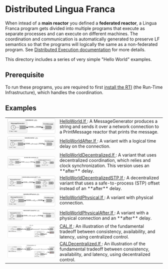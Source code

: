 # Distributed Lingua Franca

When intead of a **main reactor** you defined a **federated reactor**, a Lingua Franca program gets divided into multiple programs that execute as separate processes and can execute on different machines. The coordination and communication is automatically generated to preserve LF semantics so that the programs will logically the same as a non-federated program. See [Distributed Execution documentation](https://www.lf-lang.org/docs/handbook/distributed-execution?target=c) for more details.

This directory includes a series of very simple "Hello World" examples.

## Prerequisite

To run these programs, you are required to first [install the RTI](https://www.lf-lang.org/docs/handbook/distributed-execution?target=c#installation-of-the-rti) (the Run-Time Infrastructure), which handles the coordination.

## Examples

<table>
<tr>
<td> <img src="img/HelloWorld.png" alt="HelloWorld" width="100%"> </td>
<td> <a href="HelloWorld.lf"> HelloWorld.lf </a>: A MessageGenerator produces a string and sends it over a network connection to a PrintMessage reactor that prints the message.</td>
</tr>
<tr>
<td> <img src="img/HelloWorldAfter.png" alt="HelloWorldAfter" width="100%"> </td>
<td> <a href="HelloWorldAfter.lf"> HelloWorldAfter.lf </a>: A variant with a logical time delay on the connection.</td>
</tr>
<tr>
<td> <img src="img/HelloWorldDecentralized.png" alt="HelloWorldDecentralized" width="100%"> </td>
<td> <a href="HelloWorldDecentralized.lf"> HelloWorldDecentralized.lf </a>: A variant that uses decentralized coordination, which relies and clock synchronization. This version uses an **after** delay.</td>
</tr>
<tr>
<td> <img src="img/HelloWorldDecentralizedSTP.png" alt="HelloWorldDecentralizedSTP" width="100%"> </td>
<td> <a href="HelloWorldDecentralizedSTP.lf"> HelloWorldDecentralizedSTP.lf </a>: A decentralized variant that uses a safe-to-process (STP) offset instead of an **after** delay.</td>
</tr>
<tr>
<td> <img src="img/HelloWorldPhysical.png" alt="HelloWorldPhysical" width="100%"> </td>
<td> <a href="HelloWorldPhysical.lf"> HelloWorldPhysical.lf </a>: A variant with physical connection.</td>
</tr>
<tr>
<td> <img src="img/HelloWorldPhysicalAfter.png" alt="HelloWorldPhysicalAfter" width="100%"> </td>
<td> <a href="HelloWorldPhysicalAfter.lf"> HelloWorldPhysicalAfter.lf </a>: A variant with a physical connection and an **after** delay.</td>
</tr>
<tr>
<td> <img src="img/CAL.png" alt="CAL" width="100%"> </td>
<td> <a href="CAL.lf"> CAL.lf </a>: An illustration of the fundamental tradeoff between consistency, availability, and latency, using centralized control.</td>
</tr>
<tr>
<td> <img src="img/CALDecentralized.png" alt="CALDecentralized" width="100%"> </td>
<td> <a href="CALDecentralized.lf"> CALDecentralized.lf </a>: An illustration of the fundamental tradeoff between consistency, availability, and latency, using decentralized control.</td>
</tr>
</table>
